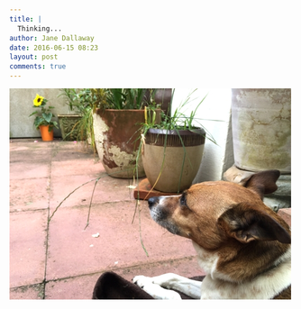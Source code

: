 ```yaml
---
title: |
  Thinking...
author: Jane Dallaway
date: 2016-06-15 08:23
layout: post
comments: true
---
```


<div><a href="/media/Jtp_FullSizeRender.jpg"><img src="/media/Jtp_thumb_FullSizeRender.jpg" width="500" height="375"/></a></div>



  

      